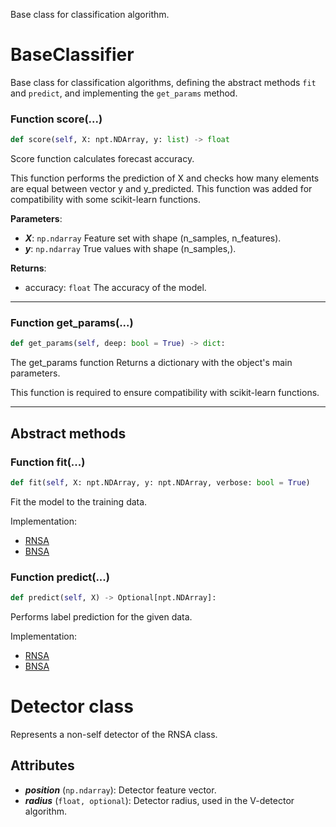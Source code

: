 Base class for classification algorithm.

# BaseClassifier

Base class for classification algorithms, defining the abstract methods ``fit`` and ``predict``, and implementing the ``get_params`` method.


### Function score(...)

```python
def score(self, X: npt.NDArray, y: list) -> float
```
Score function calculates forecast accuracy.

This function performs the prediction of X and checks how many elements are equal between vector y and y_predicted. 
This function was added for compatibility with some scikit-learn functions.

**Parameters**:
+ ***X***: ``np.ndarray``
    Feature set with shape (n_samples, n_features).
+ ***y***: ``np.ndarray``
    True values with shape (n_samples,).

**Returns**:

+ accuracy: ``float`` The accuracy of the model.

---

### Function get_params(...)

```python
def get_params(self, deep: bool = True) -> dict:
```
The get_params function Returns a dictionary with the object's main parameters.

This function is required to ensure compatibility with scikit-learn functions.

---

## Abstract methods

### Function fit(...)

```python
def fit(self, X: npt.NDArray, y: npt.NDArray, verbose: bool = True)
```

Fit the model to the training data.

Implementation:

- [RNSA](../../../classes/Negative%20Selection/RNSA.md#function-fit)
- [BNSA](../../../classes/Negative%20Selection/BNSA.md#function-fit)



### Function predict(...)

```python
def predict(self, X) -> Optional[npt.NDArray]:
```

Performs label prediction for the given data.

Implementation:

- [RNSA](../../../classes/Negative%20Selection/RNSA.md#function-predict)
- [BNSA](../../../classes/Negative%20Selection/BNSA.md#function-predict)


# Detector class

Represents a non-self detector of the RNSA class.

Attributes
----------
* ***position*** (``np.ndarray``): Detector feature vector.
* ***radius*** (``float, optional``): Detector radius, used in the V-detector algorithm.

